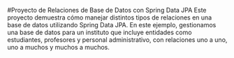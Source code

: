#Proyecto de Relaciones de Base de Datos con Spring Data JPA
Este proyecto demuestra cómo manejar distintos tipos de relaciones en una base de datos utilizando Spring Data JPA. En este ejemplo, gestionamos una base de datos para un instituto que incluye entidades como estudiantes, profesores y personal administrativo, con relaciones uno a uno, uno a muchos y muchos a muchos.
